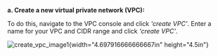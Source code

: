 **a. Create a new virtual private network (VPC):**

To do this, navigate to the VPC console and click *\'create VPC\'*.
Enter a name for your VPC and CIDR range and click *\'create VPC\'*.

![create_vpc_image1](../task1_images/create_vpc_image1.png){width="4.697916666666667in" height="4.5in"}
